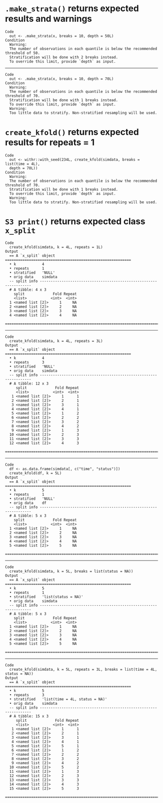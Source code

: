 # `.make_strata()` returns expected results and warnings

    Code
      out <- .make_strata(x, breaks = 10, depth = 50L)
    Condition
      Warning:
      The number of observations in each quantile is below the recommended threshold of 50.
      Stratification will be done with 2 breaks instead.
      To override this limit, provide `depth` as input.

---

    Code
      out <- .make_strata(x, breaks = 10, depth = 70L)
    Condition
      Warning:
      The number of observations in each quantile is below the recommended threshold of 70.
      Stratification will be done with 1 breaks instead.
      To override this limit, provide `depth` as input.
      Warning:
      Too little data to stratify. Non-stratified resampling will be used.

# `create_kfold()` returns expected results for repeats = 1

    Code
      out <- withr::with_seed(234L, create_kfold(simdata, breaks = list(time = 4L),
      depth = 70L))
    Condition
      Warning:
      The number of observations in each quantile is below the recommended threshold of 70.
      Stratification will be done with 1 breaks instead.
      To override this limit, provide `depth` as input.
      Warning:
      Too little data to stratify. Non-stratified resampling will be used.

# `S3 print()` returns expected class `x_split`

    Code
      create_kfold(simdata, k = 4L, repeats = 1L)
    Output
      == A `x_split` object ==========================================================
      • k            4
      • repeats      1
      • stratified   'NULL'
      • orig data    simdata
      -- split info ------------------------------------------------------------------
      # A tibble: 4 x 3
        split             Fold Repeat
        <list>           <int>  <int>
      1 <named list [2]>     1     NA
      2 <named list [2]>     2     NA
      3 <named list [2]>     3     NA
      4 <named list [2]>     4     NA
      ================================================================================

---

    Code
      create_kfold(simdata, k = 4L, repeats = 3L)
    Output
      == A `x_split` object ==========================================================
      • k            4
      • repeats      3
      • stratified   'NULL'
      • orig data    simdata
      -- split info ------------------------------------------------------------------
      # A tibble: 12 x 3
         split             Fold Repeat
         <list>           <int>  <int>
       1 <named list [2]>     1      1
       2 <named list [2]>     2      1
       3 <named list [2]>     3      1
       4 <named list [2]>     4      1
       5 <named list [2]>     1      2
       6 <named list [2]>     2      2
       7 <named list [2]>     3      2
       8 <named list [2]>     4      2
       9 <named list [2]>     1      3
      10 <named list [2]>     2      3
      11 <named list [2]>     3      3
      12 <named list [2]>     4      3
      ================================================================================

---

    Code
      df <- as.data.frame(simdata[, c("time", "status")])
      create_kfold(df, k = 5L)
    Output
      == A `x_split` object ==========================================================
      • k            5
      • repeats      1
      • stratified   'NULL'
      • orig data    df
      -- split info ------------------------------------------------------------------
      # A tibble: 5 x 3
        split             Fold Repeat
        <list>           <int>  <int>
      1 <named list [2]>     1     NA
      2 <named list [2]>     2     NA
      3 <named list [2]>     3     NA
      4 <named list [2]>     4     NA
      5 <named list [2]>     5     NA
      ================================================================================

---

    Code
      create_kfold(simdata, k = 5L, breaks = list(status = NA))
    Output
      == A `x_split` object ==========================================================
      • k            5
      • repeats      1
      • stratified   'list(status = NA)'
      • orig data    simdata
      -- split info ------------------------------------------------------------------
      # A tibble: 5 x 3
        split             Fold Repeat
        <list>           <int>  <int>
      1 <named list [2]>     1     NA
      2 <named list [2]>     2     NA
      3 <named list [2]>     3     NA
      4 <named list [2]>     4     NA
      5 <named list [2]>     5     NA
      ================================================================================

---

    Code
      create_kfold(simdata, k = 5L, repeats = 3L, breaks = list(time = 4L, status = NA))
    Output
      == A `x_split` object ==========================================================
      • k            5
      • repeats      3
      • stratified   'list(time = 4L, status = NA)'
      • orig data    simdata
      -- split info ------------------------------------------------------------------
      # A tibble: 15 x 3
         split             Fold Repeat
         <list>           <int>  <int>
       1 <named list [2]>     1      1
       2 <named list [2]>     2      1
       3 <named list [2]>     3      1
       4 <named list [2]>     4      1
       5 <named list [2]>     5      1
       6 <named list [2]>     1      2
       7 <named list [2]>     2      2
       8 <named list [2]>     3      2
       9 <named list [2]>     4      2
      10 <named list [2]>     5      2
      11 <named list [2]>     1      3
      12 <named list [2]>     2      3
      13 <named list [2]>     3      3
      14 <named list [2]>     4      3
      15 <named list [2]>     5      3
      ================================================================================


